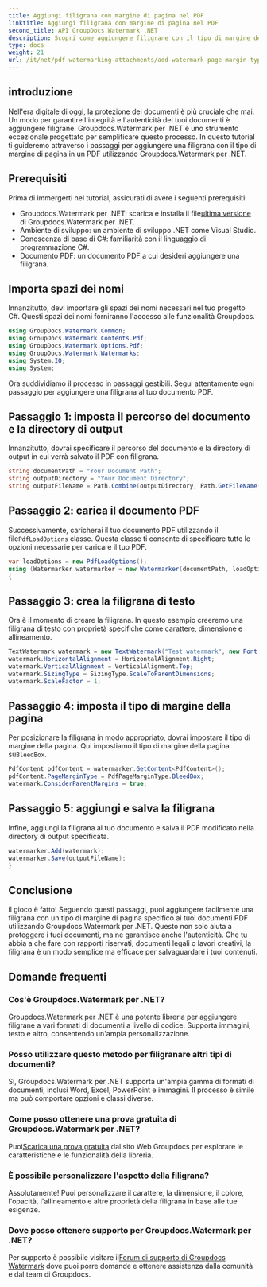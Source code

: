 ```yaml
---
title: Aggiungi filigrana con margine di pagina nel PDF
linktitle: Aggiungi filigrana con margine di pagina nel PDF
second_title: API GroupDocs.Watermark .NET
description: Scopri come aggiungere filigrane con il tipo di margine della pagina in PDF utilizzando Groupdocs per .NET. Proteggi i tuoi documenti senza sforzo.
type: docs
weight: 21
url: /it/net/pdf-watermarking-attachments/add-watermark-page-margin-type-pdf/
---
```

## introduzione
Nell'era digitale di oggi, la protezione dei documenti è più cruciale che mai. Un modo per garantire l'integrità e l'autenticità dei tuoi documenti è aggiungere filigrane. Groupdocs.Watermark per .NET è uno strumento eccezionale progettato per semplificare questo processo. In questo tutorial ti guideremo attraverso i passaggi per aggiungere una filigrana con il tipo di margine di pagina in un PDF utilizzando Groupdocs.Watermark per .NET.
## Prerequisiti
Prima di immergerti nel tutorial, assicurati di avere i seguenti prerequisiti:
-  Groupdocs.Watermark per .NET: scarica e installa il file[ultima versione](https://releases.groupdocs.com/Watermark/net/) di Groupdocs.Watermark per .NET.
- Ambiente di sviluppo: un ambiente di sviluppo .NET come Visual Studio.
- Conoscenza di base di C#: familiarità con il linguaggio di programmazione C#.
- Documento PDF: un documento PDF a cui desideri aggiungere una filigrana.
## Importa spazi dei nomi
Innanzitutto, devi importare gli spazi dei nomi necessari nel tuo progetto C#. Questi spazi dei nomi forniranno l'accesso alle funzionalità Groupdocs.
```csharp
using GroupDocs.Watermark.Common;
using GroupDocs.Watermark.Contents.Pdf;
using GroupDocs.Watermark.Options.Pdf;
using GroupDocs.Watermark.Watermarks;
using System.IO;
using System;
```
Ora suddividiamo il processo in passaggi gestibili. Segui attentamente ogni passaggio per aggiungere una filigrana al tuo documento PDF.
## Passaggio 1: imposta il percorso del documento e la directory di output
Innanzitutto, dovrai specificare il percorso del documento e la directory di output in cui verrà salvato il PDF con filigrana.
```csharp
string documentPath = "Your Document Path";
string outputDirectory = "Your Document Directory";
string outputFileName = Path.Combine(outputDirectory, Path.GetFileName(documentPath));
```
## Passaggio 2: carica il documento PDF
 Successivamente, caricherai il tuo documento PDF utilizzando il file`PdfLoadOptions` classe. Questa classe ti consente di specificare tutte le opzioni necessarie per caricare il tuo PDF.
```csharp
var loadOptions = new PdfLoadOptions();
using (Watermarker watermarker = new Watermarker(documentPath, loadOptions))
{
```
## Passaggio 3: crea la filigrana di testo
Ora è il momento di creare la filigrana. In questo esempio creeremo una filigrana di testo con proprietà specifiche come carattere, dimensione e allineamento.
```csharp
TextWatermark watermark = new TextWatermark("Test watermark", new Font("Arial", 42));
watermark.HorizontalAlignment = HorizontalAlignment.Right;
watermark.VerticalAlignment = VerticalAlignment.Top;
watermark.SizingType = SizingType.ScaleToParentDimensions;
watermark.ScaleFactor = 1;
```
## Passaggio 4: imposta il tipo di margine della pagina
 Per posizionare la filigrana in modo appropriato, dovrai impostare il tipo di margine della pagina. Qui impostiamo il tipo di margine della pagina su`BleedBox`.
```csharp
PdfContent pdfContent = watermarker.GetContent<PdfContent>();
pdfContent.PageMarginType = PdfPageMarginType.BleedBox;
watermark.ConsiderParentMargins = true;
```
## Passaggio 5: aggiungi e salva la filigrana
Infine, aggiungi la filigrana al tuo documento e salva il PDF modificato nella directory di output specificata.
```csharp
watermarker.Add(watermark);
watermarker.Save(outputFileName);
}
```
## Conclusione
il gioco è fatto! Seguendo questi passaggi, puoi aggiungere facilmente una filigrana con un tipo di margine di pagina specifico ai tuoi documenti PDF utilizzando Groupdocs.Watermark per .NET. Questo non solo aiuta a proteggere i tuoi documenti, ma ne garantisce anche l'autenticità. Che tu abbia a che fare con rapporti riservati, documenti legali o lavori creativi, la filigrana è un modo semplice ma efficace per salvaguardare i tuoi contenuti.
## Domande frequenti
### Cos'è Groupdocs.Watermark per .NET?
Groupdocs.Watermark per .NET è una potente libreria per aggiungere filigrane a vari formati di documenti a livello di codice. Supporta immagini, testo e altro, consentendo un'ampia personalizzazione.
### Posso utilizzare questo metodo per filigranare altri tipi di documenti?
Sì, Groupdocs.Watermark per .NET supporta un'ampia gamma di formati di documenti, inclusi Word, Excel, PowerPoint e immagini. Il processo è simile ma può comportare opzioni e classi diverse.
### Come posso ottenere una prova gratuita di Groupdocs.Watermark per .NET?
 Puoi[Scarica una prova gratuita](https://releases.groupdocs.com/) dal sito Web Groupdocs per esplorare le caratteristiche e le funzionalità della libreria.
### È possibile personalizzare l'aspetto della filigrana?
Assolutamente! Puoi personalizzare il carattere, la dimensione, il colore, l'opacità, l'allineamento e altre proprietà della filigrana in base alle tue esigenze.
### Dove posso ottenere supporto per Groupdocs.Watermark per .NET?
 Per supporto è possibile visitare il[Forum di supporto di Groupdocs Watermark](https://forum.groupdocs.com/c/watermark/19) dove puoi porre domande e ottenere assistenza dalla comunità e dal team di Groupdocs.